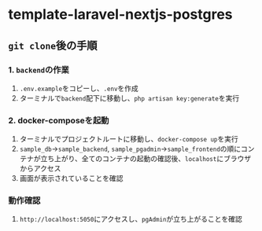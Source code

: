 # template-laravel-nextjs-postgres

## `git clone`後の手順

### 1. `backend`の作業
1. `.env.example`をコピーし、`.env`を作成
2. ターミナルで`backend`配下に移動し、`php artisan key:generate`を実行

### 2. docker-composeを起動
1. ターミナルでプロジェクトルートに移動し、`docker-compose up`を実行
2. `sample_db`→`sample_backend`, `sample_pgadmin`→`sample_frontend`の順にコンテナが立ち上がり、全てのコンテナの起動の確認後、`localhost`にブラウザからアクセス
3. 画面が表示されていることを確認

### 動作確認
1. `http://localhost:5050`にアクセスし、`pgAdmin`が立ち上がることを確認
